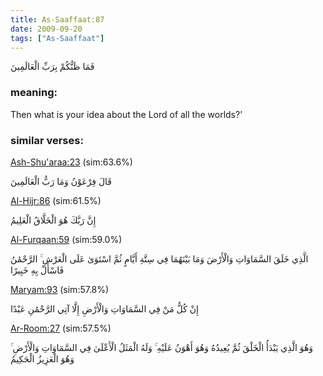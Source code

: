 ```yaml
---
title: As-Saaffaat:87
date: 2009-09-20
tags: ["As-Saaffaat"]
---
```

فَمَا ظَنُّكُمْ بِرَبِّ الْعَالَمِينَ
### meaning: 
Then what is your idea about the Lord of all the worlds?’
### similar verses: 

[Ash-Shu'araa:23](/26/23) (sim:63.6%)

قَالَ فِرْعَوْنُ وَمَا رَبُّ الْعَالَمِينَ

[Al-Hijr:86](/15/86) (sim:61.5%)

إِنَّ رَبَّكَ هُوَ الْخَلَّاقُ الْعَلِيمُ

[Al-Furqaan:59](/25/59) (sim:59.0%)

الَّذِي خَلَقَ السَّمَاوَاتِ وَالْأَرْضَ وَمَا بَيْنَهُمَا فِي سِتَّةِ أَيَّامٍ ثُمَّ اسْتَوَىٰ عَلَى الْعَرْشِ ۚ الرَّحْمَٰنُ فَاسْأَلْ بِهِ خَبِيرًا

[Maryam:93](/19/93) (sim:57.8%)

إِنْ كُلُّ مَنْ فِي السَّمَاوَاتِ وَالْأَرْضِ إِلَّا آتِي الرَّحْمَٰنِ عَبْدًا

[Ar-Room:27](/30/27) (sim:57.5%)

وَهُوَ الَّذِي يَبْدَأُ الْخَلْقَ ثُمَّ يُعِيدُهُ وَهُوَ أَهْوَنُ عَلَيْهِ ۚ وَلَهُ الْمَثَلُ الْأَعْلَىٰ فِي السَّمَاوَاتِ وَالْأَرْضِ ۚ وَهُوَ الْعَزِيزُ الْحَكِيمُ
